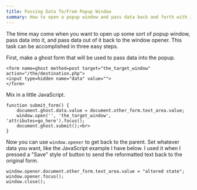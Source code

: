 ```yaml
---
title: Passing Data To/From Popup Window
summary: How to open a popup window and pass data back and forth with JavaScript.
---
```


The time may come when you want to open up some sort of popup window, pass data into it, and pass data out of it back to the window opener.  This task can be accomplished in three easy steps.

First, make a ghost form that will be used to pass data into the popup.

    <form name=ghost method=post target="the_target_window" action="/the/destination.php">
    <input type=hidden name="data" value="">
    </form>

Mix in a little JavaScript.

    function submit_form() {
        document.ghost.data.value = document.other_form.text_area.value;
        window.open('', 'the_target_window', 'attributes=go_here').focus();
        document.ghost.submit();<br>
    }

Now you can use `window.opener` to get back to the parent.  Set whatever data you want, like the JavaScript example I have below.  I used it when I pressed a "Save" style of button to send the reformatted text back to the original form.

    window.opener.document.other_form.text_area.value = "altered state";
    window.opener.focus();
    window.close();

